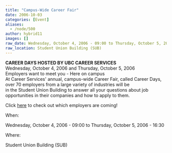 ```yaml
---
title: "Campus-Wide Career Fair"
date: 2006-10-03
categories: [Event]
aliases:
  - /node/500
author: hybrid11
images: []
raw_date: Wednesday, October 4, 2006 - 09:00 to Thursday, October 5, 2006 - 16:30
raw_location: Student Union Building (SUB)
---
```


**CAREER DAYS HOSTED BY UBC CAREER SERVICES**  
Wednesday, October 4, 2006 and Thursday, October 5, 2006  
Employers want to meet you - Here on campus  
At Career Services' annual, campus-wide Career Fair, called Career Days, over 70 employers from a large variety of industries will be  
in the Student Union Building to answer all your questions about job opportunities in their companies and how to apply to them.

Click [here](http://www.careers.ubc.ca/events.cfm?page=careerfair&view=participants) to check out which employers are coming!

When: 

Wednesday, October 4, 2006 - 09:00 to Thursday, October 5, 2006 - 16:30

Where: 

Student Union Building (SUB)
